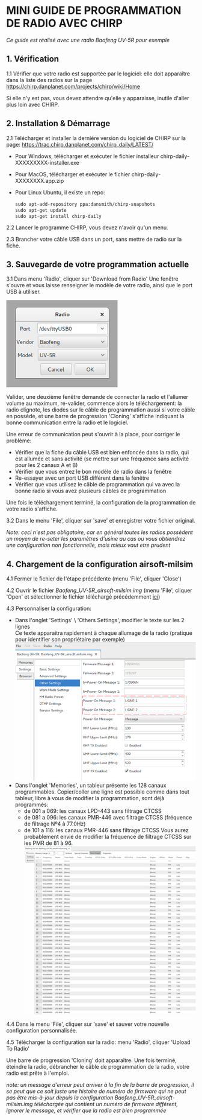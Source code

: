 # MINI GUIDE DE PROGRAMMATION DE RADIO AVEC CHIRP

*Ce guide est réalisé avec une radio Baofeng UV-5R pour exemple*


## 1. Vérification

1.1 Vérifier que votre radio est supportée par le logiciel: elle doit apparaître dans la liste des radios sur la page https://chirp.danplanet.com/projects/chirp/wiki/Home

Si elle n'y est pas, vous devez attendre qu'elle y apparaisse, inutile d'aller plus loin avec CHIRP.


## 2. Installation & Démarrage

2.1 Télécharger et installer la dernière version du logiciel de CHIRP sur la page: https://trac.chirp.danplanet.com/chirp_daily/LATEST/
- Pour Windows, télécharger et exécuter le fichier installeur chirp-daily-XXXXXXXXX-installer.exe
- Pour MacOS, télécharger et exécuter le fichier chirp-daily-XXXXXXXX.app.zip
- Pour Linux Ubuntu, il existe un repo:

      sudo apt-add-repository ppa:dansmith/chirp-snapshots  
      sudo apt-get update  
      sudo apt-get install chirp-daily  

2.2 Lancer le programme CHIRP, vous devez n'avoir qu'un menu.

2.3 Brancher votre câble USB dans un port, sans mettre de radio sur la fiche.

## 3. Sauvegarde de votre programmation actuelle

3.1 Dans menu 'Radio', cliquer sur 'Download from Radio'
Une fenêtre s'ouvre et vous laisse renseigner le modèle de votre radio, ainsi que le port USB à utiliser.

![usb-settings](https://raw.githubusercontent.com/galevsky/radio-prog/master/mini-guide/img/usb-settings.png)

Valider, une deuxième fenêtre demande de connecter la radio et l'allumer volume au maximum, re-valider, commence alors le téléchargement: la radio clignote, les diodes sur le câble de programmation aussi si votre câble en possède, et une barre de progression 'Cloning' s'affiche indiquant la bonne communication entre la radio et le logiciel.

Une erreur de communication peut s'ouvrir à la place, pour corriger le problème:

- Vérifier que la fiche du câble USB est bien enfoncée dans la radio, qui est allumée et sans activité (se mettre sur une fréquence sans activité pour les 2 canaux A et B)
- Vérifier que vous entrez le bon modèle de radio dans la fenêtre
- Re-essayer avec un port USB différent dans la fenêtre
- Vérifier que vous utilisez le câble de programmation qui va avec la bonne radio si vous avez plusieurs câbles de programmation

Une fois le téléchargement terminé, la configuration de la programmation de votre radio s'affiche.

3.2 Dans le menu 'File', cliquer sur 'save' et enregistrer votre fichier original.

*Note: ceci n'est pas obligatoire, car en général toutes les radios possèdent un moyen de re-seter les paramètres d'usine au cas ou vous obtiendrez une configuration non fonctionnelle, mais mieux vaut etre prudent*


## 4. Chargement de la configuration airsoft-milsim

4.1 Fermer le fichier de l'étape précédente (menu 'File', cliquer 'Close')

4.2 Ouvrir le fichier *Baofeng_UV-5R_airsoft-milsim.img* (menu 'File', cliquer 'Open' et sélectionner le fichier téléchargé précédemment [ici](https://github.com/galevsky/radio-prog/raw/master/Baofeng_UV-5R_airsoft-milsim.img))

4.3 Personnaliser la configuration:

- Dans l'onglet 'Settings' \ 'Others Settings', modifier le texte sur les 2 lignes  
  Ce texte apparaitra rapidement à chaque allumage de la radio (pratique pour identifier son propriétaire par exemple)
  ![Personnalisation](https://raw.githubusercontent.com/galevsky/radio-prog/master/mini-guide/img/customisation.png)
- Dans l'onglet 'Memories', un tableur présente les 128 canaux programmables. Copier/coller une ligne est possible comme dans tout tableur, libre à vous de modifier la programmation, sont déjà programmés:
    - de 001 a 069: les canaux LPD-443 sans filtrage CTCSS
    - de 081 a 096: les canaux PMR-446 avec filtrage CTCSS (fréquence de filtrage Nº4 à 77.0Hz)
    - de 101 a 116: les canaux PMR-446 sans filtrage CTCSS
    Vous aurez probablement envie de modifier la fréquence de filtrage CTCSS sur les PMR de 81 à 96.
  ![Memoires](https://raw.githubusercontent.com/galevsky/radio-prog/master/mini-guide/img/memories.png)

4.4 Dans le menu 'File', cliquer sur 'save' et sauver votre nouvelle configuration personnalisée.

4.5 Télécharger la configuration sur la radio: menu 'Radio', cliquer 'Upload To Radio'

Une barre de progression 'Cloning' doit apparaître. Une fois terminé, éteindre la radio, débrancher le câble de programmation de la radio, votre radio est prête à l'emploi.

*note: un message d'erreur peut arriver à la fin de la barre de progression, il se peut que ce soit juste une histoire de numéro de firmware qui ne peut pas être mis-à-jour depuis la configuration Baofeng_UV-5R_airsoft-milsim.img téléchargée qui contient un numéro de firmware différent, ignorer le message, et vérifier que la radio est bien programmée*
